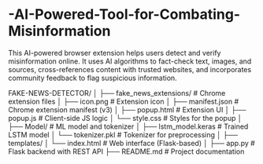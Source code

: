 # -AI-Powered-Tool-for-Combating-Misinformation
This AI-powered browser extension helps users detect and verify misinformation online. It uses AI algorithms to fact-check text, images, and sources, cross-references content with trusted websites, and incorporates community feedback to flag suspicious information.


FAKE-NEWS-DETECTOR/
│
├── fake_news_extensions/      # Chrome extension files
│   ├── icon.png               # Extension icon
│   ├── manifest.json          # Chrome extension manifest (v3)
│   ├── popup.html             # Extension UI
│   ├── popup.js               # Client-side JS logic
│   └── style.css              # Styles for the popup
│
├── Model/                     # ML model and tokenizer
│   ├── lstm_model.keras       # Trained LSTM model
│   └── tokenizer.pkl          # Tokenizer for preprocessing
│
├── templates/
│   └── index.html             # Web interface (Flask-based)
│
├── app.py                     # Flask backend with REST API
├── README.md                  # Project documentation
